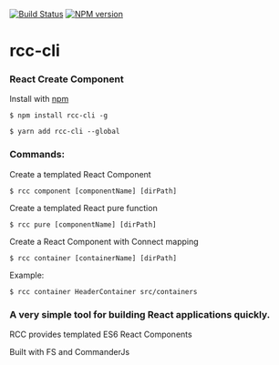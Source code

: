 [![Build Status](https://travis-ci.org/BlakeGuilloud/rcc-cli.svg?branch=master)](https://travis-ci.org/BlakeGuilloud/rcc-cli)
[![NPM version](https://img.shields.io/npm/v/rcc-cli.svg)](https://www.npmjs.com/package/rcc-cli)

<h1> rcc-cli </h1>

<h3> React Create Component</h3>

Install with [npm](https://www.npmjs.com/package/rcc-cli)

```
$ npm install rcc-cli -g
```
```
$ yarn add rcc-cli --global
```
<h3> Commands: </h3>

Create a templated React Component

```
$ rcc component [componentName] [dirPath]
```

Create a templated React pure function

```
$ rcc pure [componentName] [dirPath]
```

Create a React Component with Connect mapping

```
$ rcc container [containerName] [dirPath]
```

Example:

```
$ rcc container HeaderContainer src/containers
```

<h3> A very simple tool for building React applications quickly. </h3>
<p> RCC provides templated ES6 React Components </p>
<p> Built with FS and CommanderJs </p>
